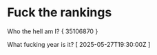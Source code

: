 # Fuck the rankings

Who the hell am I?
{ 35106870 }

What fucking year is it?
[ 2025-05-27T19:30:00Z ]
